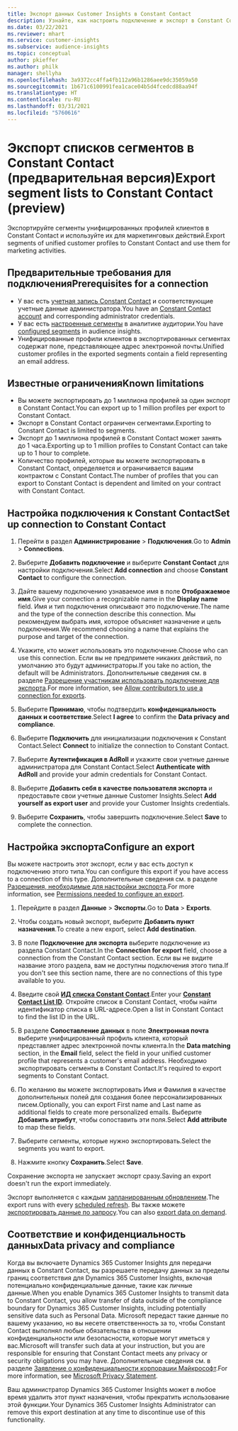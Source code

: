```yaml
---
title: Экспорт данных Customer Insights в Constant Contact
description: Узнайте, как настроить подключение и экспорт в Constant Contact.
ms.date: 03/22/2021
ms.reviewer: mhart
ms.service: customer-insights
ms.subservice: audience-insights
ms.topic: conceptual
author: pkieffer
ms.author: philk
manager: shellyha
ms.openlocfilehash: 3a9372cc4ffa4fb112a96b1286aee9dc35059a50
ms.sourcegitcommit: 1b671c6100991fea1cace04b5d4fcedcd88aa94f
ms.translationtype: HT
ms.contentlocale: ru-RU
ms.lasthandoff: 03/31/2021
ms.locfileid: "5760616"
---
```

# <a name="export-segment-lists-to-constant-contact-preview"></a><span data-ttu-id="81018-103">Экспорт списков сегментов в Constant Contact (предварительная версия)</span><span class="sxs-lookup"><span data-stu-id="81018-103">Export segment lists to Constant Contact (preview)</span></span>

<span data-ttu-id="81018-104">Экспортируйте сегменты унифицированных профилей клиентов в Constant Contact и используйте их для маркетинговых действий.</span><span class="sxs-lookup"><span data-stu-id="81018-104">Export segments of unified customer profiles to Constant Contact and use them for marketing activities.</span></span> 

## <a name="prerequisites-for-a-connection"></a><span data-ttu-id="81018-105">Предварительные требования для подключения</span><span class="sxs-lookup"><span data-stu-id="81018-105">Prerequisites for a connection</span></span>

-   <span data-ttu-id="81018-106">У вас есть [учетная запись Constant Contact](https://www.constantcontact.com/account-home) и соответствующие учетные данные администратора.</span><span class="sxs-lookup"><span data-stu-id="81018-106">You have an [Constant Contact account](https://www.constantcontact.com/account-home) and corresponding administrator credentials.</span></span>
-   <span data-ttu-id="81018-107">У вас есть [настроенные сегменты](segments.md) в аналитике аудитории.</span><span class="sxs-lookup"><span data-stu-id="81018-107">You have [configured segments](segments.md) in audience insights.</span></span>
-   <span data-ttu-id="81018-108">Унифицированные профили клиентов в экспортированных сегментах содержат поле, представляющее адрес электронной почты.</span><span class="sxs-lookup"><span data-stu-id="81018-108">Unified customer profiles in the exported segments contain a field representing an email address.</span></span>

## <a name="known-limitations"></a><span data-ttu-id="81018-109">Известные ограничения</span><span class="sxs-lookup"><span data-stu-id="81018-109">Known limitations</span></span>

- <span data-ttu-id="81018-110">Вы можете экспортировать до 1 миллиона профилей за один экспорт в Constant Contact.</span><span class="sxs-lookup"><span data-stu-id="81018-110">You can export up to 1 million profiles per export to Constant Contact.</span></span>
- <span data-ttu-id="81018-111">Экспорт в Constant Contact ограничен сегментами.</span><span class="sxs-lookup"><span data-stu-id="81018-111">Exporting to Constant Contact is limited to segments.</span></span>
- <span data-ttu-id="81018-112">Экспорт до 1 миллиона профилей в Constant Contact может занять до 1 часа.</span><span class="sxs-lookup"><span data-stu-id="81018-112">Exporting up to 1 million profiles to Constant Contact can take up to 1 hour to complete.</span></span> 
- <span data-ttu-id="81018-113">Количество профилей, которые вы можете экспортировать в Constant Contact, определяется и ограничивается вашим контрактом с Constant Contact.</span><span class="sxs-lookup"><span data-stu-id="81018-113">The number of profiles that you can export to Constant Contact is dependent and limited on your contract with Constant Contact.</span></span>

## <a name="set-up-connection-to-constant-contact"></a><span data-ttu-id="81018-114">Настройка подключения к Constant Contact</span><span class="sxs-lookup"><span data-stu-id="81018-114">Set up connection to Constant Contact</span></span>

1. <span data-ttu-id="81018-115">Перейти в раздел **Администрирование** > **Подключения**.</span><span class="sxs-lookup"><span data-stu-id="81018-115">Go to **Admin** > **Connections**.</span></span>

1. <span data-ttu-id="81018-116">Выберите **Добавить подключение** и выберите **Constant Contact** для настройки подключения.</span><span class="sxs-lookup"><span data-stu-id="81018-116">Select **Add connection** and choose **Constant Contact** to configure the connection.</span></span>

1. <span data-ttu-id="81018-117">Дайте вашему подключению узнаваемое имя в поле **Отображаемое имя**.</span><span class="sxs-lookup"><span data-stu-id="81018-117">Give your connection a recognizable name in the **Display name** field.</span></span> <span data-ttu-id="81018-118">Имя и тип подключения описывают это подключение.</span><span class="sxs-lookup"><span data-stu-id="81018-118">The name and the type of the connection describe this connection.</span></span> <span data-ttu-id="81018-119">Мы рекомендуем выбрать имя, которое объясняет назначение и цель подключения.</span><span class="sxs-lookup"><span data-stu-id="81018-119">We recommend choosing a name that explains the purpose and target of the connection.</span></span>

1. <span data-ttu-id="81018-120">Укажите, кто может использовать это подключение.</span><span class="sxs-lookup"><span data-stu-id="81018-120">Choose who can use this connection.</span></span> <span data-ttu-id="81018-121">Если вы не предпримете никаких действий, по умолчанию это будут администраторы.</span><span class="sxs-lookup"><span data-stu-id="81018-121">If you take no action, the default will be Administrators.</span></span> <span data-ttu-id="81018-122">Дополнительные сведения см. в разделе [Разрешение участникам использовать подключение для экспорта](connections.md#allow-contributors-to-use-a-connection-for-exports).</span><span class="sxs-lookup"><span data-stu-id="81018-122">For more information, see [Allow contributors to use a connection for exports](connections.md#allow-contributors-to-use-a-connection-for-exports).</span></span>

1. <span data-ttu-id="81018-123">Выберите **Принимаю**, чтобы подтвердить **конфиденциальность данных и соответствие**.</span><span class="sxs-lookup"><span data-stu-id="81018-123">Select **I agree** to confirm the **Data privacy and compliance**.</span></span>

1. <span data-ttu-id="81018-124">Выберите **Подключить** для инициализации подключения к Constant Contact.</span><span class="sxs-lookup"><span data-stu-id="81018-124">Select **Connect** to initialize the connection to Constant Contact.</span></span>

1. <span data-ttu-id="81018-125">Выберите **Аутентификация в AdRoll** и укажите свои учетные данные администратора для Constant Contact.</span><span class="sxs-lookup"><span data-stu-id="81018-125">Select **Authenticate with AdRoll** and provide your admin credentials for Constant Contact.</span></span> 

1. <span data-ttu-id="81018-126">Выберите **Добавить себя в качестве пользователя экспорта** и предоставьте свои учетные данные Customer Insights.</span><span class="sxs-lookup"><span data-stu-id="81018-126">Select **Add yourself as export user** and provide your Customer Insights credentials.</span></span>

1. <span data-ttu-id="81018-127">Выберите **Сохранить**, чтобы завершить подключение.</span><span class="sxs-lookup"><span data-stu-id="81018-127">Select **Save** to complete the connection.</span></span>

## <a name="configure-an-export"></a><span data-ttu-id="81018-128">Настройка экспорта</span><span class="sxs-lookup"><span data-stu-id="81018-128">Configure an export</span></span>

<span data-ttu-id="81018-129">Вы можете настроить этот экспорт, если у вас есть доступ к подключению этого типа.</span><span class="sxs-lookup"><span data-stu-id="81018-129">You can configure this export if you have access to a connection of this type.</span></span> <span data-ttu-id="81018-130">Дополнительные сведения см. в разделе [Разрешения, необходимые для настройки экспорта](export-destinations.md#set-up-a-new-export).</span><span class="sxs-lookup"><span data-stu-id="81018-130">For more information, see [Permissions needed to configure an export](export-destinations.md#set-up-a-new-export).</span></span>

1. <span data-ttu-id="81018-131">Перейдите в раздел **Данные** > **Экспорты**.</span><span class="sxs-lookup"><span data-stu-id="81018-131">Go to **Data** > **Exports**.</span></span>

1. <span data-ttu-id="81018-132">Чтобы создать новый экспорт, выберите **Добавить пункт назначения**.</span><span class="sxs-lookup"><span data-stu-id="81018-132">To create a new export, select **Add destination**.</span></span>

1. <span data-ttu-id="81018-133">В поле **Подключение для экспорта** выберите подключение из раздела Constant Contact.</span><span class="sxs-lookup"><span data-stu-id="81018-133">In the **Connection for export** field, choose a connection from the Constant Contact section.</span></span> <span data-ttu-id="81018-134">Если вы не видите название этого раздела, вам не доступны подключения этого типа.</span><span class="sxs-lookup"><span data-stu-id="81018-134">If you don't see this section name, there are no connections of this type available to you.</span></span>

1. <span data-ttu-id="81018-135">Введите свой [**ИД списка Constant Contact**](https://app.constantcontact.com/pages/contacts/ui#lists).</span><span class="sxs-lookup"><span data-stu-id="81018-135">Enter your [**Constant Contact List ID**](https://app.constantcontact.com/pages/contacts/ui#lists).</span></span> <span data-ttu-id="81018-136">Откройте список в Constant Contact, чтобы найти идентификатор списка в URL-адресе.</span><span class="sxs-lookup"><span data-stu-id="81018-136">Open a list in Constant Contact to find the list ID in the URL.</span></span>

1. <span data-ttu-id="81018-137">В разделе **Сопоставление данных** в поле **Электронная почта** выберите унифицированный профиль клиента, который представляет адрес электронной почты клиента.</span><span class="sxs-lookup"><span data-stu-id="81018-137">In the **Data matching** section, in the **Email** field, select the field in your unified customer profile that represents a customer's email address.</span></span> <span data-ttu-id="81018-138">Необходимо экспортировать сегменты в Constant Contact.</span><span class="sxs-lookup"><span data-stu-id="81018-138">It's required to export segments to Constant Contact.</span></span>

1. <span data-ttu-id="81018-139">По желанию вы можете экспортировать Имя и Фамилия в качестве дополнительных полей для создания более персонализированных писем.</span><span class="sxs-lookup"><span data-stu-id="81018-139">Optionally, you can export First name and Last name as additional fields to create more personalized emails.</span></span> <span data-ttu-id="81018-140">Выберите **Добавить атрибут**, чтобы сопоставить эти поля.</span><span class="sxs-lookup"><span data-stu-id="81018-140">Select **Add attribute** to map these fields.</span></span>

1. <span data-ttu-id="81018-141">Выберите сегменты, которые нужно экспортировать.</span><span class="sxs-lookup"><span data-stu-id="81018-141">Select the segments you want to export.</span></span>

1. <span data-ttu-id="81018-142">Нажмите кнопку **Сохранить**.</span><span class="sxs-lookup"><span data-stu-id="81018-142">Select **Save**.</span></span>

<span data-ttu-id="81018-143">Сохранение экспорта не запускает экспорт сразу.</span><span class="sxs-lookup"><span data-stu-id="81018-143">Saving an export doesn't run the export immediately.</span></span>

<span data-ttu-id="81018-144">Экспорт выполняется с каждым [запланированным обновлением](system.md#schedule-tab).</span><span class="sxs-lookup"><span data-stu-id="81018-144">The export runs with every [scheduled refresh](system.md#schedule-tab).</span></span> <span data-ttu-id="81018-145">Вы также можете [экспортировать данные по запросу](export-destinations.md#run-exports-on-demand).</span><span class="sxs-lookup"><span data-stu-id="81018-145">You can also [export data on demand](export-destinations.md#run-exports-on-demand).</span></span> 


## <a name="data-privacy-and-compliance"></a><span data-ttu-id="81018-146">Соответствие и конфиденциальность данных</span><span class="sxs-lookup"><span data-stu-id="81018-146">Data privacy and compliance</span></span>

<span data-ttu-id="81018-147">Когда вы включаете Dynamics 365 Customer Insights для передачи данных в Constant Contact, вы разрешаете передачу данных за пределы границ соответствия для Dynamics 365 Customer Insights, включая потенциально конфиденциальные данные, такие как личные данные.</span><span class="sxs-lookup"><span data-stu-id="81018-147">When you enable Dynamics 365 Customer Insights to transmit data to Constant Contact, you allow transfer of data outside of the compliance boundary for Dynamics 365 Customer Insights, including potentially sensitive data such as Personal Data.</span></span> <span data-ttu-id="81018-148">Microsoft передаст такие данные по вашему указанию, но вы несете ответственность за то, чтобы Constant Contact выполнял любые обязательства в отношении конфиденциальности или безопасности, которые могут иметься у вас.</span><span class="sxs-lookup"><span data-stu-id="81018-148">Microsoft will transfer such data at your instruction, but you are responsible for ensuring that Constant Contact meets any privacy or security obligations you may have.</span></span> <span data-ttu-id="81018-149">Дополнительные сведения см. в разделе [Заявление о конфиденциальности корпорации Майкрософт](https://go.microsoft.com/fwlink/?linkid=396732).</span><span class="sxs-lookup"><span data-stu-id="81018-149">For more information, see [Microsoft Privacy Statement](https://go.microsoft.com/fwlink/?linkid=396732).</span></span>

<span data-ttu-id="81018-150">Ваш администратор Dynamics 365 Customer Insights может в любое время удалить этот пункт назначения, чтобы прекратить использование этой функции.</span><span class="sxs-lookup"><span data-stu-id="81018-150">Your Dynamics 365 Customer Insights Administrator can remove this export destination at any time to discontinue use of this functionality.</span></span>
